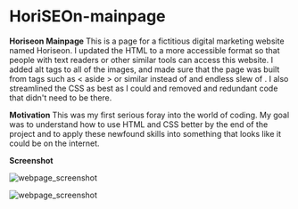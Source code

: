 # HoriSEOn-mainpage

**Horiseon Mainpage**
This is a page for a fictitious digital marketing website named Horiseon. I updated the HTML to a more accessible format so that people with text readers or other similar tools can access this website. I added alt tags to all of the images, and made sure that the page was built from tags such as < aside > or similar instead of and endless slew of <divs>. I also streamlined the CSS as best as I could and removed and redundant code that didn't need to be there. 

**Motivation**
This was my first serious foray into the world of coding. My goal was to understand how to use HTML and CSS better by the end of the project and to apply these newfound skills into something that looks like it could be on the internet. 

**Screenshot**

![webpage_screenshot](assets/images/Screenshot(4).png)

![webpage_screenshot](assets/images/Screenshot(7).png)
